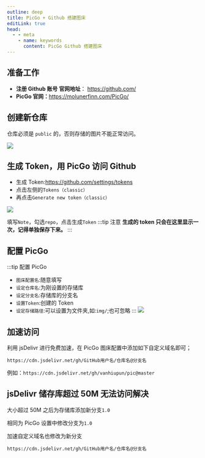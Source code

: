 ```yaml
---
outline: deep
title: PicGo + Github 搭建图床
editLink: true
head:
  - - meta
    - name: keywords
      content: PicGo Github 搭建图床
---
```


## 准备工作

- **注册 Github 账号** **官网地址**： <https://github.com/>
- **PicGo 官网：**<https://molunerfinn.com/PicGo/>

## 创建新仓库

仓库必须是 `public` 的，否则存储的图片不能正常访问。

![](https://cdn.jsdelivr.net/gh/vanhiupun/pic@master/img/20230902143628.png)

## 生成 Token，用 PicGo 访问 Github

- 生成 Token:<https://github.com/settings/tokens>
- 点击左侧的`Tokens（classic）`
- 再点击`Generate new token（classic）`

![](https://cdn.jsdelivr.net/gh/vanhiupun/pic@master/img/20230902144325.png)

填写`Note`，勾选`repo`，点击生成`Token`
:::tip 注意
**生成的 token 只会在这里显示一次，记得单独保存下来。**
:::

## 配置 PicGo

:::tip 配置 PicGo

- `图床配置名`:随意填写
- `设定仓库名`:为刚设置的存储库
- `设定分支名`:存储库的分支名
- `设置Token`:创建的 Token
- `设定存储路径`:可以设置为文件夹,如:`img/`;也可忽略
  :::
  ![](https://cdn.jsdelivr.net/gh/vanhiupun/pic@master/img/20230902150820.png)

## 加速访问

利用 jsDelivr 进行免费加速，在 PicGo 图床配置中添加如下自定义域名即可；

`https://cdn.jsdelivr.net/gh/GitHub用户名/仓库名@分支名`

例如：`https://cdn.jsdelivr.net/gh/vanhiupun/pic@master`

## jsDelivr 储存库超过 50M 无法访问解决

大小超过 50M 之后为存储库添加新分支`1.0`

相同为 PicGo 设置中修改分支为`1.0`

加速自定义域名也修改为新分支

`https://cdn.jsdelivr.net/gh/GitHub用户名/仓库名@分支名`
